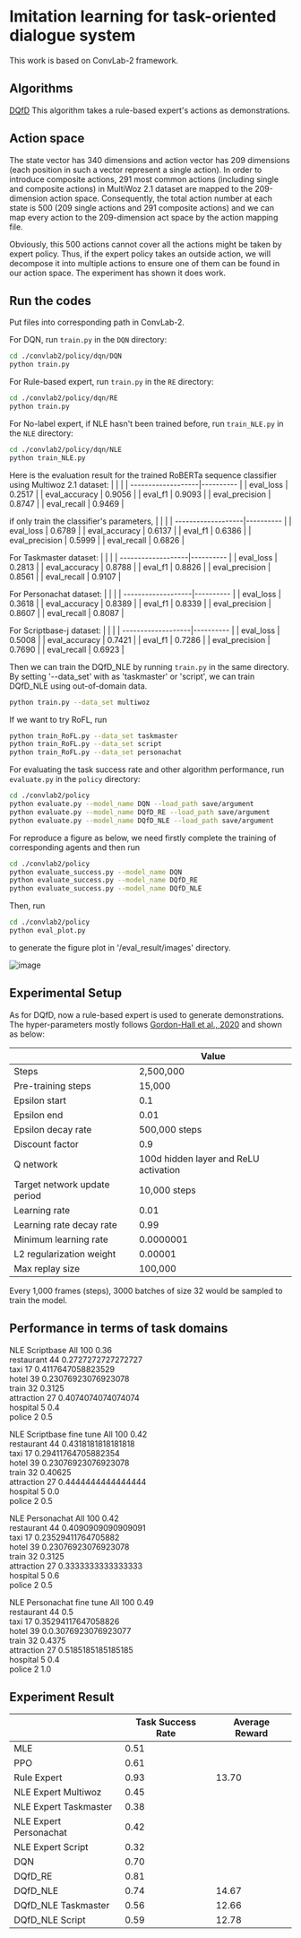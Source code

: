 # Imitation learning for task-oriented dialogue system
This work is based on ConvLab-2 framework.

## Algorithms
[DQfD](https://github.com/Happy-Yasuo/MSc-Project/tree/master/convlab2/policy/dqn)
This algorithm takes a rule-based expert's actions as demonstrations. 

## Action space
The state vector has 340 dimensions and action vector has 209 dimensions (each position in such a vector represent a single action). In order to introduce composite actions, 291 most common actions (including single and composite actions) in MultiWoz 2.1 dataset are mapped to the 209-dimension action space. Consequently, the total action number at each state is 500 (209 single actions and 291 composite actions) and we can map every action to the 209-dimension act space by the action mapping file.

Obviously, this 500 actions cannot cover all the actions might be taken by expert policy. Thus, if the expert policy takes an outside action, we will decompose it into multiple actions to ensure one of them can be found in our action space. The experiment has shown it does work. 


## Run the codes
Put files into corresponding path in ConvLab-2.

For DQN, run `train.py` in the `DQN` directory:

```bash
cd ./convlab2/policy/dqn/DQN
python train.py
```

For Rule-based expert, run `train.py` in the `RE` directory:

```bash
cd ./convlab2/policy/dqn/RE
python train.py
```

For No-label expert, if NLE hasn't been trained before, run `train_NLE.py` in the `NLE` directory:
```bash
cd ./convlab2/policy/dqn/NLE
python train_NLE.py
```
Here is the evaluation result for the trained RoBERTa sequence classifier using Multiwoz 2.1 dataset:
|  |    |
| -------------------|----------     |
|    eval_loss       |   0.2517      |
| eval_accuracy             |  0.9056    |
| eval_f1 | 0.9093     |
| eval_precision | 0.8747     |
| eval_recall | 0.9469    |

if only train the classifier's parameters,
|  |    |
| -------------------|----------     |
|    eval_loss       |  0.6789      |
| eval_accuracy             |  0.6137  |
| eval_f1 | 0.6386    |
| eval_precision | 0.5999      |
| eval_recall | 0.6826  |


For Taskmaster dataset:
|  |    |
| -------------------|----------     |
|    eval_loss       |  0.2813      |
| eval_accuracy             |  0.8788  |
| eval_f1 | 0.8826     |
| eval_precision | 0.8561      |
| eval_recall | 0.9107  |




For Personachat dataset:
|  |    |
| -------------------|----------     |
|    eval_loss       |   0.3618     |
| eval_accuracy             |  0.8389  |
| eval_f1 |      0.8339      |
| eval_precision |   0.8607    |
| eval_recall |  0.8087 |

For Scriptbase-j dataset:
|  |    |
| -------------------|----------     |
|    eval_loss       |   0.5008     |
| eval_accuracy             |   0.7421 |
| eval_f1 |        0.7286    |
| eval_precision |    0.7690   |
| eval_recall |  0.6923 |



Then we can train the DQfD_NLE by running `train.py` in the same directory. By setting '--data_set' with as 'taskmaster' or 'script', we can train DQfD_NLE using out-of-domain data. 
```bash
python train.py --data_set multiwoz
```

If we want to try RoFL, run
```bash
python train_RoFL.py --data_set taskmaster
python train_RoFL.py --data_set script
python train_RoFL.py --data_set personachat
```


For evaluating the task success rate and other algorithm performance, run `evaluate.py` in the `policy` directory:

```bash
cd ./convlab2/policy
python evaluate.py --model_name DQN --load_path save/argument
python evaluate.py --model_name DQfD_RE --load_path save/argument
python evaluate.py --model_name DQfD_NLE --load_path save/argument
```

For reproduce a figure as below, we need firstly complete the training of corresponding agents and then run
```bash
cd ./convlab2/policy
python evaluate_success.py --model_name DQN
python evaluate_success.py --model_name DQfD_RE
python evaluate_success.py --model_name DQfD_NLE
```

Then, run
```bash
cd ./convlab2/policy
python eval_plot.py
```
to generate the figure plot in '/eval_result/images' directory.

![image](https://github.com/JQWang-77/MSc-Project/blob/master/convlab2/policy/eval_result/images/comparison.png)

## Experimental Setup
As for DQfD, now a rule-based expert is used to generate demonstrations. The hyper-parameters mostly follows [Gordon-Hall et al.,
2020](https://arxiv.org/pdf/2004.08114.pdf) and shown as below:

|                    | Value         |
| -------------------|----------     |
| Steps              | 2,500,000     |
| Pre-training steps | 15,000        |
| Epsilon start      | 0.1           |
| Epsilon end        | 0.01          | 
| Epsilon decay rate | 500,000 steps |
| Discount factor    | 0.9           |
| Q network | 100d hidden layer and ReLU activation |
| Target network update period | 10,000 steps |
| Learning rate | 0.01 |
| Learning rate decay rate| 0.99 |
| Minimum learning rate | 0.0000001|
| L2 regularization weight  | 0.00001 |
| Max replay size | 100,000 |

Every 1,000 frames (steps), 3000 batches of size 32 would be sampled to train the model. 

## Performance in terms of task domains


NLE Scriptbase
All 100 0.36                                                                      
restaurant 44 0.2727272727272727                                                  
taxi 17 0.4117647058823529                                                        
hotel 39 0.23076923076923078                                                      
train 32 0.3125                                                                   
attraction 27 0.4074074074074074                                                  
hospital 5 0.4                                                                    
police 2 0.5      

NLE Scriptbase fine tune
All 100 0.42                                                                      
restaurant 44 0.4318181818181818                                                  
taxi 17 0.29411764705882354                                                       
hotel 39 0.23076923076923078                                                      
train 32 0.40625                                                                  
attraction 27 0.4444444444444444                                                  
hospital 5 0.0                                                                    
police 2 0.5


NLE Personachat
All 100 0.42                 
restaurant 44 0.4090909090909091                                                  
taxi 17 0.23529411764705882                                                       
hotel 39 0.23076923076923078                                                      
train 32 0.3125                                                                    
attraction 27 0.3333333333333333                                                 
hospital 5 0.6                                                                    
police 2 0.5 

NLE Personachat fine tune
All 100 0.49                                                                      
restaurant 44 0.5                                                 
taxi 17 0.35294117647058826                                                      
hotel 39 0.0.3076923076923077                                                      
train 32 0.4375                                                                  
attraction 27 0.5185185185185185                                                 
hospital 5 0.4                                                                    
police 2 1.0
                                                     

## Experiment Result

|           | Task Success Rate | Average Reward |
| --------- | ----------------- | ----------------- |
| MLE       | 0.51            | |
| PPO       | 0.61            | |
| Rule Expert | 0.93            |13.70 |
| NLE Expert Multiwoz | 0.45            ||
| NLE Expert Taskmaster | 0.38            ||
| NLE Expert Personachat | 0.42            ||
| NLE Expert Script | 0.32            ||
| DQN      | 0.70         | |
| DQfD_RE      | 0.81           |
| DQfD_NLE      | 0.74           | 14.67|
| DQfD_NLE Taskmaster      | 0.56           | 12.66|
| DQfD_NLE Script     | 0.59           | 12.78|


